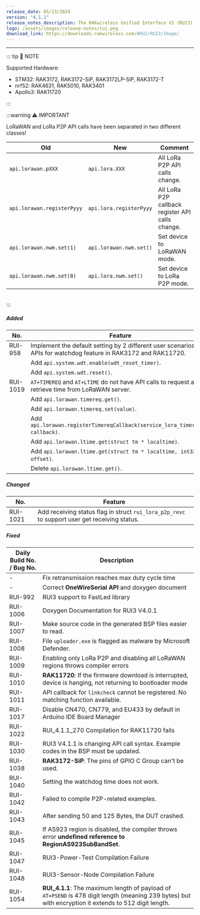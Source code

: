 ```yaml
---
release_date: 05/13/2024
version: "4.1.1"
release_notes_description: The RAKwireless Unified Interface V3 (RUI3) is designed to help IoT developers make their IoT products faster. It is compatible with RAK LPWAN modules and supports the standard AT Commands and the Binary Mode. The Binary mode is an improved version of the AT command with its efficient byte-array-based protocol and implementation of checksum. RUI3 also allows you to create your own custom firmware using RUI3 APIs that are compatible with popular IDEs like Arduino and Visual Studio. With custom firmware, you will not need any external host microcontroller or microprocessor, which can save you cost, circuit board space, and current consumption.
logo: /assets/images/release-notes/rui.png
download_link: https://downloads.rakwireless.com/#RUI/RUI3/Image/
---
```


<rk-release-notes/>

---

::: tip 📝 NOTE

Supported Hardware:

- STM32: RAK3172, RAK3172-SiP, RAK3172LP-SiP, RAK3172-T
- nrf52: RAK4631, RAK5010, RAK3401
- Apollo3: RAK11720

:::

:::warning ⚠️ IMPORTANT

LoRaWAN and LoRa P2P API calls have been separated in two different classes!

| Old                        | New                     | Comment                                          |
|----------------------------|-------------------------|--------------------------------------------------|
| `api.lorawan.pXXX`         | `api.lora.XXX`          | All LoRa P2P API calls change.                   |
| `api.lorawan.registerPyyy` | `api.lora.registerPyyy` | All LoRa P2P callback register API calls change. |
| `api.lorawan.nwm.set(1)`   | `api.lorawan.nwm.set()` | Set device to LoRaWAN mode.                      |
| `api.lorawan.nwm.set(0)`   | `api.lora.nwm.set()`    | Set device to LoRa P2P mode.                     |

<br>
:::

##### Added

| No.      | Feature                                                                                                            |
|----------|--------------------------------------------------------------------------------------------------------------------|
| RUI-958  | Implement the default setting by 2 different user scenarios and APIs for watchdog feature in RAK3172 and RAK11720. |
|          | Add `api.system.wdt.enable(wdt_reset_timer)`.                                                                      |
|          | Add `api.system.wdt.reset()`.                                                                                      |
| RUI-1019 | `AT+TIMEREQ` and `AT+LTIME` do not have API calls to request and retrieve time from LoRaWAN server.                |
|          | Add `api.lorawan.timereq.get()`.                                                                                   |
|          | Add `api.lorawan.timereq.set(value)`.                                                                              |
|          | Add `api.lorawan.registerTimereqCallback(service_lora_timereq_cb callback)`.                                       |
|          | Add `api.lorawan.ltime.get(struct tm * localtime)`.                                                                |
|          | Add `api.lorawan.ltime.get(struct tm * localtime, int32_t offset)`.                                                |
|          | Delete `api.lorawan.ltime.get()`.                                                                                  |


##### Changed

| No.      | Feature                                                                                       |
|----------|-----------------------------------------------------------------------------------------------|
| RUI-1021 | Add receiving status flag in struct `rui_lora_p2p_revc` to support user get receiving status. |


##### Fixed

| Daily Build No. / Bug No. | Description                                                                                                                                            |
|---------------------------|--------------------------------------------------------------------------------------------------------------------------------------------------------|
| -                         | Fix retransmission reaches max duty cycle time                                                                                                         |
| -                         | Correct **OneWireSerial API** and doxygen document                                                                                                     |
| RUI-992                   | RUI3 support to FastLed library                                                                                                                        |
| RUI-1006                  | Doxygen Documentation for RUI3 V4.0.1                                                                                                                  |
| RUI-1007                  | Make source code in the generated BSP files easier to read.                                                                                            |
| RUI-1008                  | File `uploader.exe` is flagged as malware by Microsoft Defender.                                                                                       |
| RUI-1009                  | Enabling only LoRa P2P and disabling all LoRaWAN regions throws compiler errors                                                                        |
| RUI-1010                  | **RAK11720**: If the firmware download is interrupted, device is hanging, not returning to bootloader mode                                             |
| RUI-1011                  | API callback for `linkcheck` cannot be registered. No matching function available.                                                                     |
| RUI-1017                  | Disable CN470, CN779, and EU433 by default in Arduino IDE Board Manager                                                                                |
| RUI-1022                  | RUI_4.1.1_270 Compilation for RAK11720 fails                                                                                                           |
| RUI-1030                  | RUI3 V4.1.1 is changing API call syntax. Example codes in the BSP must be updated.                                                                     |
| RUI-1038                  | **RAK3172-SiP**: The pins of GPIO C Group can't be used.                                                                                               |
| RUI-1040                  | Setting the watchdog time does not work.                                                                                                               |
| RUI-1042                  | Failed to compile P2P-related examples.                                                                                                                |
| RUI-1043                  | After sending 50 and 125 Bytes, the DUT crashed.                                                                                                       |
| RUI-1045                  | If AS923 region is disabled, the compiler throws error **undefined reference to RegionAS923SubBandSet**.                                               |
| RUI-1047                  | RUI3-Power-Test Compilation Failure                                                                                                                    |
| RUI-1048                  | RUI3-Sensor-Node Compilation Failure                                                                                                                   |
| RUI-1054                  | **RUI_4.1.1**: The maximum length of payload of `AT+PSEND` is 478 digit length (meaning 239 bytes) but with encryption it extends to 512 digit length. |
